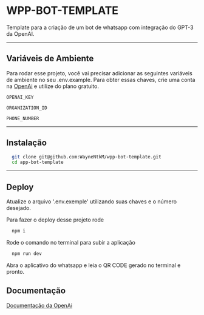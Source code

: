 
# WPP-BOT-TEMPLATE

Template para a criação de um bot de whatsapp com integração do GPT-3 da OpenAI.

---


## Variáveis de Ambiente

Para rodar esse projeto, você vai precisar adicionar as seguintes variáveis de ambiente no seu .env.example.
Para obter essas chaves, crie uma conta na [OpenAi](https://openai.com/api/) e utilize do plano gratuito.

`OPENAI_KEY`

`ORGANIZATION_ID`

`PHONE_NUMBER`

---

## Instalação

```bash
  git clone git@github.com:WayneNtkM/wpp-bot-template.git
  cd app-bot-template
```

---

## Deploy

Atualize o arquivo '.env.exemple' utilizando suas chaves e o número desejado.

Para fazer o deploy desse projeto rode

```bash
  npm i
```

Rode o comando no terminal para subir a aplicação

```bash
  npm run dev
```

Abra o aplicativo do whatsapp e leia o QR CODE gerado no terminal e pronto.


## Documentação

[Documentação da OpenAi](https://platform.openai.com/docs/introduction)


